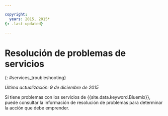 ```yaml
---

copyright:
  years: 2015, 2015*
{: .last-updated}

---
```


# Resolución de problemas de servicios
{: #services_troubleshooting}

*Última actualización: 9 de diciembre de 2015*

Si tiene problemas con los servicios de {{site.data.keyword.Bluemix}}, puede consultar la información de resolución de problemas para determinar la acción que debe emprender.
